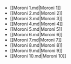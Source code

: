 - [[Moroni 1.md|Moroni 1]]
- [[Moroni 2.md|Moroni 2]]
- [[Moroni 3.md|Moroni 3]]
- [[Moroni 4.md|Moroni 4]]
- [[Moroni 5.md|Moroni 5]]
- [[Moroni 6.md|Moroni 6]]
- [[Moroni 7.md|Moroni 7]]
- [[Moroni 8.md|Moroni 8]]
- [[Moroni 9.md|Moroni 9]]
- [[Moroni 10.md|Moroni 10]]
